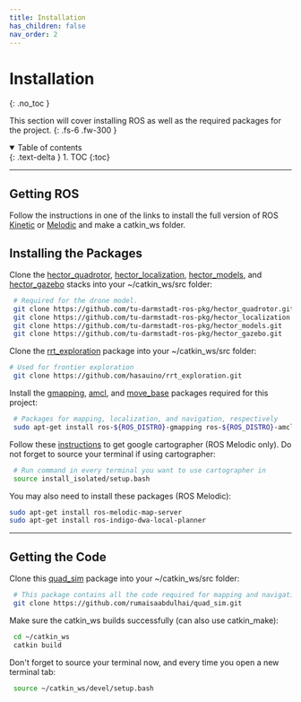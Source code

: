 ```yaml
---
title: Installation
has_children: false
nav_order: 2
---
```


# Installation
{: .no_toc }

This section will cover installing ROS as well as the required packages for the project.
{: .fs-6 .fw-300 }

<details open markdown="block">
  <summary>
    Table of contents
  </summary>
  {: .text-delta }
1. TOC
{:toc}
</details>

---

## Getting ROS

Follow the instructions in one of the links to install the full version of ROS [Kinetic](http://wiki.ros.org/kinetic/Installation/Ubuntu) 
or [Melodic](http://wiki.ros.org/melodic/Installation/Ubuntu) and make a catkin_ws folder.

## Installing the Packages

Clone the [hector_quadrotor](http://wiki.ros.org/hector_quadrotor), [hector_localization](http://wiki.ros.org/hector_localization), [hector_models](http://wiki.ros.org/hector_models), and [hector_gazebo](http://wiki.ros.org/hector_gazebo) stacks into your ~/catkin_ws/src folder:

```bash
 # Required for the drone model.
 git clone https://github.com/tu-darmstadt-ros-pkg/hector_quadrotor.git
 git clone https://github.com/tu-darmstadt-ros-pkg/hector_localization.git
 git clone https://github.com/tu-darmstadt-ros-pkg/hector_models.git
 git clone https://github.com/tu-darmstadt-ros-pkg/hector_gazebo.git
```

Clone the [rrt_exploration](http://wiki.ros.org/hector_gazebo) package into your ~/catkin_ws/src folder:

```bash
# Used for frontier exploration
 git clone https://github.com/hasauino/rrt_exploration.git
```

Install the [gmapping](http://wiki.ros.org/gmapping), [amcl](http://wiki.ros.org/amcl), and [move_base](http://wiki.ros.org/move_base) packages required for this project:

```bash
 # Packages for mapping, localization, and navigation, respectively
 sudo apt-get install ros-${ROS_DISTRO}-gmapping ros-${ROS_DISTRO}-amcl ros-${ROS_DISTRO}-move-base
```

Follow these [instructions](https://google-cartographer-ros.readthedocs.io/en/latest/compilation.html) to get google cartographer (ROS Melodic only). Do not forget to source your terminal if using cartographer: 

```bash
 # Run command in every terminal you want to use cartographer in
 source install_isolated/setup.bash
```

You may also need to install these packages (ROS Melodic):

```bash
sudo apt-get install ros-melodic-map-server
sudo apt-get install ros-indigo-dwa-local-planner
```

---

## Getting the Code

Clone this [quad_sim](https://github.com/rumaisaabdulhai/quad_sim) package into your ~/catkin_ws/src folder:

```bash
 # This package contains all the code required for mapping and navigation of the drone.
 git clone https://github.com/rumaisaabdulhai/quad_sim.git
```

Make sure the catkin_ws builds successfully (can also use catkin_make):
```bash
 cd ~/catkin_ws
 catkin build
```

Don't forget to source your terminal now, and every time you open a new terminal tab:
```bash
 source ~/catkin_ws/devel/setup.bash
```